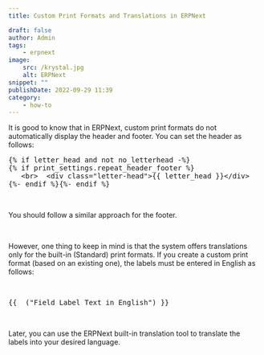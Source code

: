 ```yaml
---
title: Custom Print Formats and Translations in ERPNext

draft: false
author: Admin
tags:
    - erpnext
image:
    src: /krystal.jpg
    alt: ERPNext
snippet: ""
publishDate: 2022-09-29 11:39
category:
    - how-to
---
```


<div class="ql-editor read-mode"><p>It is good to know that in ERPNext, custom print formats do not automatically display the header and footer. You can set the header as follows:</p><pre class="ql-code-block-container" spellcheck="false"><div class="ql-code-block">{% if letter_head and not no_letterhead -%}</div><div class="ql-code-block">{% if print_settings.repeat_header_footer %}</div><div class="ql-code-block"> &nbsp; &lt;br&gt; &nbsp;&lt;div class="letter-head"&gt;{{ letter_head }}&lt;/div&gt;</div><div class="ql-code-block">{%- endif %}{%- endif %}</div></pre><p><br></p><p>You should follow a similar approach for the footer.</p><p><br></p><p>However, one thing to keep in mind is that the system offers translations only for the built-in (Standard) print formats. If you create a custom print format (based on an existing one), the labels must be entered in English as follows:</p><p><br></p><pre class="ql-code-block-container" spellcheck="false"><div class="ql-code-block">{{ _("Field Label Text in English") }}</div></pre><p><br></p><p>Later, you can use the ERPNext built-in translation tool to translate the labels into your desired language.</p></div>
